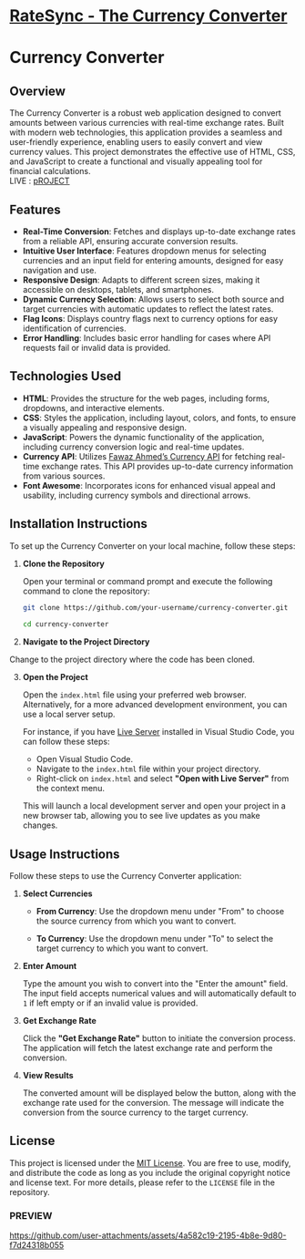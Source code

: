 # [RateSync - The Currency Converter](https://ratesync.netlify.app/)
# Currency Converter

## Overview

The Currency Converter is a robust web application designed to convert amounts between various currencies with real-time exchange rates. Built with modern web technologies, this application provides a seamless and user-friendly experience, enabling users to easily convert and view currency values. This project demonstrates the effective use of HTML, CSS, and JavaScript to create a functional and visually appealing tool for financial calculations. <br>
LIVE : [pROJECT](https://ratesync.netlify.app/)

## Features

- **Real-Time Conversion**: Fetches and displays up-to-date exchange rates from a reliable API, ensuring accurate conversion results.
- **Intuitive User Interface**: Features dropdown menus for selecting currencies and an input field for entering amounts, designed for easy navigation and use.
- **Responsive Design**: Adapts to different screen sizes, making it accessible on desktops, tablets, and smartphones.
- **Dynamic Currency Selection**: Allows users to select both source and target currencies with automatic updates to reflect the latest rates.
- **Flag Icons**: Displays country flags next to currency options for easy identification of currencies.
- **Error Handling**: Includes basic error handling for cases where API requests fail or invalid data is provided.

## Technologies Used

- **HTML**: Provides the structure for the web pages, including forms, dropdowns, and interactive elements.
- **CSS**: Styles the application, including layout, colors, and fonts, to ensure a visually appealing and responsive design.
- **JavaScript**: Powers the dynamic functionality of the application, including currency conversion logic and real-time updates.
- **Currency API**: Utilizes [Fawaz Ahmed’s Currency API](https://cdn.jsdelivr.net/npm/@fawazahmed0/currency-api@latest/v1/currencies) for fetching real-time exchange rates. This API provides up-to-date currency information from various sources.
- **Font Awesome**: Incorporates icons for enhanced visual appeal and usability, including currency symbols and directional arrows.

## Installation Instructions

To set up the Currency Converter on your local machine, follow these steps:

1. **Clone the Repository**

   Open your terminal or command prompt and execute the following command to clone the repository:

   ```bash
   git clone https://github.com/your-username/currency-converter.git
  
   cd currency-converter
2. **Navigate to the Project Directory**
   
  Change to the project directory where the code has been cloned.
  
3. **Open the Project**

   Open the `index.html` file using your preferred web browser. Alternatively, for a more advanced development environment, you can use a local server setup. 

   For instance, if you have [Live Server](https://marketplace.visualstudio.com/items?itemName=ritwickdey.liveserver) installed in Visual Studio Code, you can follow these steps:

    - Open Visual Studio Code.
    - Navigate to the `index.html` file within your project directory.
    - Right-click on `index.html` and select **"Open with Live Server"** from the context menu.

   This will launch a local development server and open your project in a new browser tab, allowing you to see live updates as you make changes.
   
## Usage Instructions

Follow these steps to use the Currency Converter application:

1. **Select Currencies**

   - **From Currency**: Use the dropdown menu under "From" to choose the source currency from which you want to convert.
   
   - **To Currency**: Use the dropdown menu under "To" to select the target currency to which you want to convert.

2. **Enter Amount**

   Type the amount you wish to convert into the "Enter the amount" field. The input field accepts numerical values and will automatically default to `1` if left empty or if an invalid 
   value is provided.

3. **Get Exchange Rate**

   Click the **"Get Exchange Rate"** button to initiate the conversion process. The application will fetch the latest exchange rate and perform the conversion.

4. **View Results**

   The converted amount will be displayed below the button, along with the exchange rate used for the conversion. The message will indicate the conversion from the source currency to 
   the target currency.

## License

This project is licensed under the [MIT License](LICENSE). You are free to use, modify, and distribute the code as long as you include the original copyright notice and license text. For more details, please refer to the `LICENSE` file in the repository.

### PREVIEW

  

https://github.com/user-attachments/assets/4a582c19-2195-4b8e-9d80-f7d24318b055

